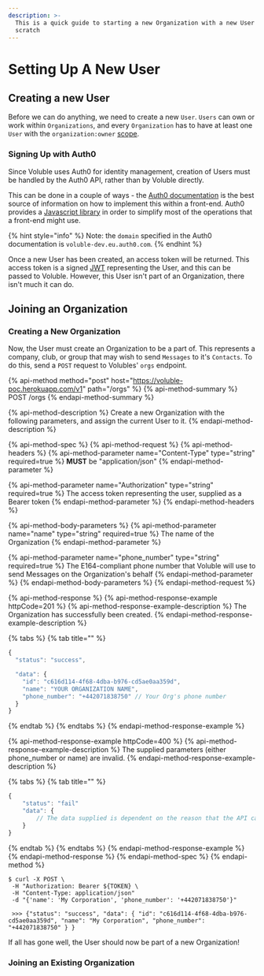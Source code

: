```yaml
---
description: >-
  This is a quick guide to starting a new Organization with a new User from
  scratch
---
```


# Setting Up A New User

## Creating a new User

Before we can do anything, we need to create a new `User`. `Users` can own or work within `Organizations`, and every `Organization` has to have at least one `User` with the `organization:owner` [scope](./#scopes).

### Signing Up with Auth0

Since Voluble uses Auth0 for identity management, creation of Users must be handled by the Auth0 API, rather than by Voluble directly.

This can be done in a couple of ways - the [Auth0 documentation](https://auth0.com/docs/api/authentication?javascript#signup) is the best source of information on how to implement this within a front-end. Auth0 provides a [Javascript library](https://auth0.com/docs/libraries/auth0js/v9) in order to simplify most of the operations that a front-end might use.

{% hint style="info" %}
Note: the `domain` specified in the Auth0 documentation is `voluble-dev.eu.auth0.com`.
{% endhint %}

Once a new User has been created, an access token will be returned. This access token is a signed [JWT](https://jwt.io) representing the User, and this can be passed to Voluble. However, this User isn't part of an Organization, there isn't much it can do.

## Joining an Organization

### Creating a New Organization

Now, the User must create an Organization to be a part of. This represents a company, club, or group that may wish to send `Messages` to it's `Contacts`. To do this, send a `POST` request to Volubles' `orgs` endpoint.

{% api-method method="post" host="https://voluble-poc.herokuapp.com/v1" path="/orgs" %}
{% api-method-summary %}
POST /orgs
{% endapi-method-summary %}

{% api-method-description %}
Create a new Organization with the following parameters, and assign the current User to it.
{% endapi-method-description %}

{% api-method-spec %}
{% api-method-request %}
{% api-method-headers %}
{% api-method-parameter name="Content-Type" type="string" required=true %}
**MUST** be "application/json"
{% endapi-method-parameter %}

{% api-method-parameter name="Authorization" type="string" required=true %}
The access token representing the user, supplied as a Bearer token
{% endapi-method-parameter %}
{% endapi-method-headers %}

{% api-method-body-parameters %}
{% api-method-parameter name="name" type="string" required=true %}
The name of the Organization
{% endapi-method-parameter %}

{% api-method-parameter name="phone\_number" type="string" required=true %}
The E164-compliant phone number that Voluble will use to send Messages on the Organization's behalf
{% endapi-method-parameter %}
{% endapi-method-body-parameters %}
{% endapi-method-request %}

{% api-method-response %}
{% api-method-response-example httpCode=201 %}
{% api-method-response-example-description %}
The Organization has successfully been created.
{% endapi-method-response-example-description %}

{% tabs %}
{% tab title="" %}
```javascript
{
  "status": "success",

  "data": {
    "id": "c616d114-4f68-4dba-b976-cd5ae0aa359d",
    "name": "YOUR ORGANIZATION NAME",
    "phone_number": "+442071838750" // Your Org's phone number
  }
}
```
{% endtab %}
{% endtabs %}
{% endapi-method-response-example %}

{% api-method-response-example httpCode=400 %}
{% api-method-response-example-description %}
The supplied parameters \(either phone\_number or name\) are invalid.
{% endapi-method-response-example-description %}

{% tabs %}
{% tab title="" %}
```javascript
{
    "status": "fail"
    "data": {
        // The data supplied is dependent on the reason that the API call failed.
    }
}
```
{% endtab %}
{% endtabs %}
{% endapi-method-response-example %}
{% endapi-method-response %}
{% endapi-method-spec %}
{% endapi-method %}

```text
$ curl -X POST \
 -H "Authorization: Bearer ${TOKEN} \
 -H "Content-Type: application/json"
 -d "{'name': 'My Corporation', 'phone_number': '+442071838750'}"
 
 >>> {"status": "success", "data": { "id": "c616d114-4f68-4dba-b976-cd5ae0aa359d", "name": "My Corporation", "phone_number":  "+442071838750" } }
```

If all has gone well, the User should now be part of a new Organization!

### Joining an Existing Organization



